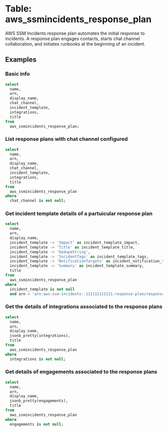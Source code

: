 # Table: aws_ssmincidents_response_plan

AWS SSM Incidents response plan automates the initial response to incidents. A response plan engages contacts, starts chat channel collaboration, and initiates runbooks at the beginning of an incident.

## Examples

### Basic info

```sql
select
  name,
  arn,
  display_name,
  chat_channel,
  incident_template,
  integrations,
  title
from
  aws_ssmincidents_response_plan;
```

### List response plans with chat channel configured

```sql
select
  name,
  arn,
  display_name,
  chat_channel,
  incident_template,
  integrations,
  title
from
  aws_ssmincidents_response_plan
where
  chat_channel is not null;
```

### Get incident template details of a partuicular response plan

```sql
select
  name,
  arn,
  display_name,
  incident_template -> 'Impact' as incident_template_impact,
  incident_template -> 'Title' as incident_template_title,
  incident_template -> 'DedupeString',
  incident_template -> 'IncidentTags' as incident_template_tags,
  incident_template -> 'NotificationTargets' as incident_notification_targets,
  incident_template -> 'Summary' as incident_template_summary,
  title
from
  aws_ssmincidents_response_plan
where
  incident_template is not null
  and arn = 'arn:aws:ssm-incidents::111111111111:response-plan/response-plan-test';
```

### Get the details of integrations associated to the response plans

```sql
select
  name,
  arn,
  display_name,
  jsonb_pretty(integrations),
  title
from
  aws_ssmincidents_response_plan
where
  integrations is not null;
```

### Get details of engagements associated to the response plans

```sql
select
  name,
  arn,
  display_name,
  jsonb_pretty(engagements),
  title
from
  aws_ssmincidents_response_plan
where
  engagements is not null;
```